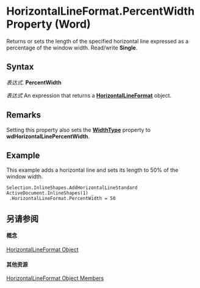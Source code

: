 
# HorizontalLineFormat.PercentWidth Property (Word)

Returns or sets the length of the specified horizontal line expressed as a percentage of the window width. Read/write  **Single**.


## Syntax

 _表达式_. **PercentWidth**

 _表达式_ An expression that returns a **[HorizontalLineFormat](55296fc7-9b7e-dcdb-00e0-901015cf0efb.md)** object.


## Remarks

Setting this property also sets the  **[WidthType](41d2ecc7-625e-5a62-8f68-f2982e04c6db.md)** property to **wdHorizontalLinePercentWidth**.


## Example

This example adds a horizontal line and sets its length to 50% of the window width.


```
Selection.InlineShapes.AddHorizontalLineStandard 
ActiveDocument.InlineShapes(1) _ 
 .HorizontalLineFormat.PercentWidth = 50
```


## 另请参阅


#### 概念


[HorizontalLineFormat Object](55296fc7-9b7e-dcdb-00e0-901015cf0efb.md)
#### 其他资源


[HorizontalLineFormat Object Members](http://msdn.microsoft.com/library/c6ac0eb3-7c75-9997-e668-2882b455f850%28Office.15%29.aspx)